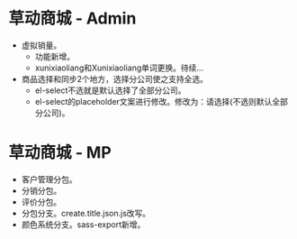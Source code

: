 # 草动商城 - Admin
* 虚拟销量。
    - 功能新增。
    - xunixiaoliang和Xunixiaoliang单词更换。待续...
* 商品选择和同步2个地方，选择分公司使之支持全选。
    - el-select不选就是默认选择了全部分公司。
    - el-select的placeholder文案进行修改。修改为：请选择(不选则默认全部分公司)。

# 草动商城 - MP
* 客户管理分包。
* 分销分包。
* 评价分包。
* 分包分支。create.title.json.js改写。
* 颜色系统分支。sass-export新增。

